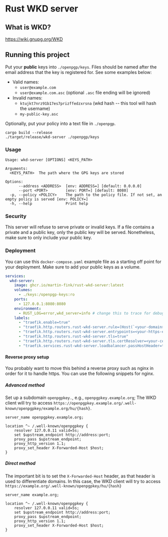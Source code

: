 # Rust WKD server

## What is WKD?

https://wiki.gnupg.org/WKD

## Running this project

Put your **public** keys into `./openpgp/keys`.
Files should be named after the email address that the key is registered for.
See some examples below:

- Valid names:
  - `user@example.com`
  - `user@example.com.asc` (optional `.asc` file ending will be ignored)
- Invalid names:
  - `ktujkt7nrz91b17es7prizffedzxrsna` (wkd hash -- this tool will hash the username)
  - `my-public-key.asc`

Optionally, put your policy into a text file in `./openpgp`.

```shell
cargo build --release
./target/release/wkd-server ./openpgp/keys
```

### Usage

```
Usage: wkd-server [OPTIONS] <KEYS_PATH>

Arguments:
  <KEYS_PATH>  The path where the GPG keys are stored

Options:
      --address <ADDRESS>  [env: ADDRESS=] [default: 0.0.0.0]
      --port <PORT>        [env: PORT=] [default: 8080]
  -p, --policy <POLICY>    The path to the policy file. If not set, an empty policy is served [env: POLICY=]
  -h, --help               Print help
```

### Security

This server will refuse to serve private or invalid keys.
If a file contains a private and a public key, only the public key will be served.
Nonetheless, make sure to only include your public key.

### Deployment

You can use this `docker-compose.yaml` example file as a starting off point for your
deployment. Make sure to add your public keys as a volume.

```yaml
services:
  wkd-server:
    image: ghcr.io/martin-fink/rust-wkd-server:latest
    volumes:
      - ./keys:/openpgp-keys:ro
    ports:
      - 127.0.0.1:8080:8080
    environment:
      - RUST_LOG=error,wkd_server=info # change this to trace for debugging
    labels:
      - "traefik.enable=true"
      - "traefik.http.routers.rust-wkd-server.rule=(Host(`<your-domain>`) && PathPrefix(`/.well-known/openpgpkey`))"
      - "traefik.http.routers.rust-wkd-server.entrypoints=<your-https-entrypoint>"
      - "traefik.http.routers.rust-wkd-server.tls=true"
      - "traefik.http.routers.rust-wkd-server.tls.certResolver=<your-certResolver>"
      - "traefik.services.rust-wkd-server.loadbalancer.passHostHeader=true"
```

#### Reverse proxy setup

You probably want to move this behind a reverse proxy such as nginx in order for it to handle https.
You can use the following snippets for nginx.

##### Advanced method

Set up a subdomain `openpgpkey.`, e.g., `openpgpkey.example.org`;
The WKD client will try to access `https://openpgpkey.example.org/.well-known/openpgpkey/example.org/hu/{hash}`.

```nginx
server_name openpgpkey.example.org;

location ^~ /.well-known/openpgpkey {
    resolver 127.0.0.11 valid=5s;
    set $upstream_endpoint http://address:port;
    proxy_pass $upstream_endpoint;
    proxy_http_version 1.1;
    proxy_set_header X-Forwarded-Host $host;
}
```

##### Direct method

The important bit is to set the `X-Forwarded-Host` header, as that header is used to differentiate domains.
In this case, the WKD client will try to access `https://example.org/.well-known/openpgpkey/hu/{hash}`

```nginx
server_name example.org;

location ^~ /.well-known/openpgpkey {
    resolver 127.0.0.11 valid=5s;
    set $upstream_endpoint http://address:port;
    proxy_pass $upstream_endpoint;
    proxy_http_version 1.1;
    proxy_set_header X-Forwarded-Host $host;
}
```

